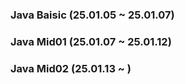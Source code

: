 ### Java Baisic (25.01.05 ~ 25.01.07)
### Java Mid01 (25.01.07 ~ 25.01.12)
### Java Mid02 (25.01.13 ~ )

